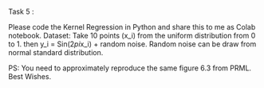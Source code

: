Task 5 : 

Please code the Kernel Regression in Python and share this to me as Colab notebook.
Dataset: Take 10 points (x_i) from the uniform distribution from 0 to 1.
then y_i = Sin(2*pi*x_i) + random noise.
Random noise can be draw from normal standard distribution.

PS: You need to approximately reproduce the same figure 6.3 from PRML.
Best Wishes.
